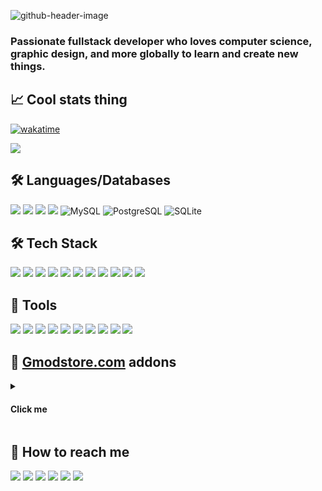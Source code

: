 ![github-header-image](https://github.com/Timmy-the-nobody/Timmy-the-nobody/assets/51171246/96a95821-a54f-4926-a1fd-7d2128c6bd25)

### Passionate fullstack developer who loves computer science, graphic design, and more globally to learn and create new things.

## 📈 Cool stats thing
[![wakatime](https://wakatime.com/badge/user/82906db0-5de5-44ab-a813-73c42b06725a.svg)](https://wakatime.com/@82906db0-5de5-44ab-a813-73c42b06725a)
<!-- ![](https://komarev.com/ghpvc/?username=Timmy-the-nobody) -->

<!-- [![github](https://img.shields.io/github/followers/Timmy-the-nobody?logo=github)](https://github.com/Timmy-the-nobody?tab=followers) -->
<!-- <img src="https://github-readme-stats.vercel.app/api/top-langs/?username=Timmy-the-nobody&layout=compact&count_private=true&show_icons=true&theme=github_dark&include_all_commits=true"> -->

<!-- <img src="https://github-readme-stats.vercel.app/api?username=Timmy-the-nobody&count_private=true&show_icons=true&theme=github_dark&bg_color=9edfff00&hide_border=true"> -->
<img src="https://github-readme-streak-stats.herokuapp.com/?user=Timmy-the-nobody&theme=github-dark-blue&hide_border=true&background=DD272700](https://github-readme-streak-stats.herokuapp.com?user=TimmyTheNobody&theme=github-dark-blue&hide_border=true&background=DD272700&sideLabels=818181&currStreakLabel=818181&currStreakNum=3195FF">

<!-- <img src="https://activity-graph.herokuapp.com/graph?username=Timmy-the-nobody&theme=react-dark&hide_border=true&area=true"> -->

## 🛠️ Languages/Databases
<!-- ![](https://img.shields.io/badge/Windows-1c2f45?logo=Windows)
![](https://img.shields.io/badge/Android-1c2f45?logo=Android) -->
![](https://img.shields.io/badge/Lua-2c3e50?style=for-the-badge&logo=Lua&logoColor=white)
![](https://img.shields.io/badge/HTML-2c3e50?style=for-the-badge&logo=HTML5&logoColor=white)
![](https://img.shields.io/badge/CSS-2c3e50?style=for-the-badge&logo=CSS3&logoColor=white)
![](https://img.shields.io/badge/JavaScript-2c3e50?style=for-the-badge&logo=JavaScript&logoColor=white)
![MySQL](https://img.shields.io/badge/MySQL-2980b9?style=for-the-badge&logo=MySQL&logoColor=white)
![PostgreSQL](https://img.shields.io/badge/PostgreSQL-2980b9?style=for-the-badge&logo=PostgreSQL&logoColor=white)
![SQLite](https://img.shields.io/badge/SQLite-2980b9?style=for-the-badge&logo=SQLite&logoColor=white)

## 🛠️ Tech Stack
![](https://img.shields.io/badge/React-27ae60?style=for-the-badge&logo=React&logoColor=white)
![](https://img.shields.io/badge/Sass-27ae60?style=for-the-badge&logo=Sass&logoColor=white)
![](https://img.shields.io/badge/Node.js-27ae60?style=for-the-badge&logo=nodedotjs&logoColor=white)
![](https://img.shields.io/badge/Npm-27ae60?style=for-the-badge&logo=npm&logoColor=white)
![](https://img.shields.io/badge/Git-27ae60?style=for-the-badge&logo=Git&logoColor=white)
![](https://img.shields.io/badge/GitHub-27ae60?style=for-the-badge&logo=github&logoColor=white)
![](https://img.shields.io/badge/GitLab-27ae60?style=for-the-badge&logo=gitlab&logoColor=white)
![](https://img.shields.io/badge/Craco-27ae60?style=for-the-badge&logo=compilerexplorer&logoColor=white)
![](https://img.shields.io/badge/Million.js-27ae60?style=for-the-badge&logo=monster&logoColor=white)
![](https://img.shields.io/badge/JQuery-27ae60?style=for-the-badge&logo=jquery&logoColor=white)
![](https://img.shields.io/badge/Webpack-27ae60?style=for-the-badge&logo=webpack&logoColor=white)

## 🧰 Tools
![](https://img.shields.io/badge/Visual_Studio_Code-16a085?style=for-the-badge&logo=VisualStudioCode&logoColor=white)
![](https://img.shields.io/badge/GitHub_Desktop-16a085?style=for-the-badge&logo=github&logoColor=white)
![](https://img.shields.io/badge/GitKraken-16a085?style=for-the-badge&logo=GitKraken&logoColor=white)
![](https://img.shields.io/badge/XAMPP-16a085?style=for-the-badge&logo=xampp&logoColor=white)
![](https://img.shields.io/badge/WampServer-16a085?style=for-the-badge&logo=weblate&logoColor=white)
![](https://img.shields.io/badge/Unreal_Engine-16a085?style=for-the-badge&logo=UnrealEngine&logoColor=white)
![](https://img.shields.io/badge/WakaTime-16a085?style=for-the-badge&logo=WakaTime&logoColor=white)
![](https://img.shields.io/badge/GIMP-16a085?style=for-the-badge&logo=GIMP&logoColor=white)
![](https://img.shields.io/badge/Ableton_Live-16a085?style=for-the-badge&logo=scrollreveal&logoColor=white)
![](https://img.shields.io/badge/Resolve-16a085?style=for-the-badge&logo=davinciresolve&logoColor=white)


<!--![](https://img.shields.io/badge/GitHub-1c2f45?logo=GitHub)-->
<!--![](https://img.shields.io/badge/GitLab-1c2f45?logo=GitLab)-->

## 🛒 [Gmodstore.com](https://www.gmodstore.com/users/timmythenobody/products) addons
<details>
 <summary><h4>Click me</h4></summary>
<!--
[![](https://img.shields.io/badge/🍇_Winemaking_System-1c2f45)]()
[![](https://img.shields.io/badge/🚧_VMS_System-1c2f45)]()
[![](https://img.shields.io/badge/📠_OnePrint-1c2f45)]()
[![](https://img.shields.io/badge/⌚_GSmartWatch-1c2f45)]()
[![](https://img.shields.io/badge/💸_Cash_Logistics_System-1c2f45)](https://www.gmodstore.com/market/view/ultimate-brinks-system-ubs)
[![](https://img.shields.io/badge/🐝_Beekeeping_System-1c2f45)](https://www.gmodstore.com/market/view/beekeeping-system)
-->

[<img align="left" width="50%" src="https://user-images.githubusercontent.com/51171246/218258727-cd51e210-9e1d-4202-ae98-9db7874ef121.jpg">](https://www.gmodstore.com/market/view/winemaking-system)

#### [🍇 Winemaking System](https://www.gmodstore.com/market/view/winemaking-system)
This script adds a brand new way to make money as a winemaker! WMS was designed with immersion and realism in mind, it offers an advanced user experience that'll make your players spend hours farming and producing wine.
___
[<img align="left" width="50%" src="https://user-images.githubusercontent.com/51171246/218258700-f4cf69f7-7c4c-49e0-a933-19b02ebe7b62.jpg">](https://www.gmodstore.com/market/view/7421)

#### [🚧 VMS System](https://www.gmodstore.com/market/view/7421)
VMS System will bring something new to your server: Variable Message Signs.
<br>This will create new roleplay opportunities and add a new way for your player to make money.
___
[<img align="left" width="50%" src="https://user-images.githubusercontent.com/51171246/218258586-5bf226bc-1918-42bb-bcc0-e05413860c6e.jpg">](https://www.gmodstore.com/market/view/oneprint)

#### [📠 OnePrint](https://www.gmodstore.com/market/view/oneprint)
OnePrint is an all-in-one money printer that has been designed to improve one of the most used features in Garry's Mod roleplay: Printers.
<br>This money printer allows players to have a system that they are really invested in. 
___
[<img align="left" width="50%" src="https://user-images.githubusercontent.com/51171246/218258495-a64ef68c-0839-4ac3-9797-483b97fc393f.jpg">](https://www.gmodstore.com/market/view/gsmartwatch-unique-and-customizable-watches-for-your-server)

#### [⌚ GSmartWatch](https://www.gmodstore.com/market/view/gsmartwatch-unique-and-customizable-watches-for-your-server)
GSmartWatch is a complete and realistic connected watch that aims to provide a more immersive gaming experience to your server.
<br>It features a lot of different applications, and a lot of integration with OnePrint and other gmodstore addons.
___
[<img align="left" width="50%" src="https://user-images.githubusercontent.com/51171246/218258414-577ea8d6-9c6b-4602-be23-c3c5beb0cf21.jpg">](https://www.gmodstore.com/market/view/ultimate-brinks-system-ubs)

#### [💸 Cash Logistics System](https://www.gmodstore.com/market/view/ultimate-brinks-system-ubs)
This addon gives your players the opportunity to play the role of a C.I.T employee or an armored car and bank robber!
<br>It will also give extra work to bored police officers.
<br>CLS has many interesting features that will bring many role-playing scenarios to your server!
___
[<img align="left" width="50%" src="https://user-images.githubusercontent.com/51171246/218258285-8b3b80b4-9978-4345-8414-fabc9bf7c3d7.jpg">](https://www.gmodstore.com/market/view/beekeeping-system)

#### [🐝 Beekeeping System](https://www.gmodstore.com/market/view/beekeeping-system)
This script adds a new way to make money as a beekeper!
<br>BKS is the perfect farming script for your new players to start making money from (almost) nothing, the main goal as a beekeeper is to clean the city of it's bee nests and to use bees to produce honey.

</details>

## 🔎 How to reach me
[![](https://img.shields.io/badge/E--Mail-1c2f45?logo=Gmail)](mailto:timmy.the.nobody@gmail.com)
[![](https://img.shields.io/badge/GitLab-1c2f45?logo=GitLab)](https://gitlab.com/timmy.the.nobody)
[![](https://img.shields.io/badge/Steam-1c2f45?logo=Steam)](https://steamcommunity.com/id/timmythenobody)
[![](https://img.shields.io/badge/Discord-1c2f45?logo=Discord)](https://discordapp.com/users/317885698747400194)
[![](https://img.shields.io/badge/YouTube-1c2f45?logo=YouTube)](https://www.youtube.com/channel/UCxGjRU8uZkj7oK8Tv22aC7A/featured)
[![](https://img.shields.io/badge/Twitch-1c2f45?logo=Twitch)](https://www.twitch.tv/timmythenobody)

<!--[![ko-fi](https://ko-fi.com/img/githubbutton_sm.svg)](https://ko-fi.com/Y8Y76Q9RC)-->
